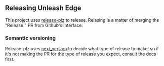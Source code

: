 ## Releasing Unleash Edge
This project uses [release-plz](https://release-plz.dev/) to release. Relasing is a matter of merging the "Release <new version>" PR from Github's interface.

### Semantic versioning
Release-plz uses [next_version](https://docs.rs/next_version/latest/next_version/) to decide what type of release to make, so if it's not making the PR for the type of release you expect, consult the docs first.
